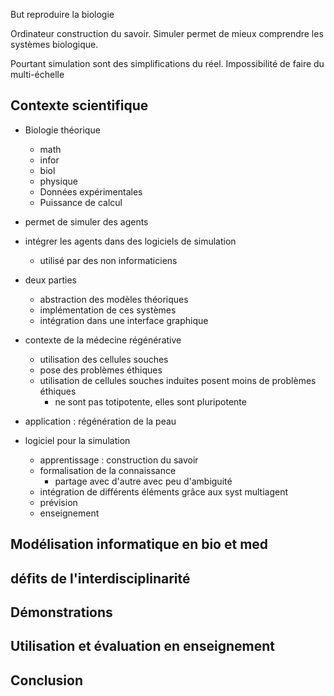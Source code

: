 
But reproduire la biologie

Ordinateur construction du savoir.
Simuler permet de mieux comprendre les systèmes biologique.

Pourtant simulation sont des simplifications du réel.
Impossibilité de faire du multi-échelle

## Contexte scientifique

* Biologie théorique
  * math
  * infor
  * biol
  * physique
  * Données expérimentales
  * Puissance de calcul
* permet de simuler des agents
* intégrer les agents dans des logiciels de simulation
  * utilisé par des non informaticiens

* deux parties
  * abstraction des modèles théoriques
  * implémentation de ces systèmes
  * intégration dans une interface graphique

* contexte de la médecine régénérative
  * utilisation des cellules souches
  * pose des problèmes éthiques
  * utilisation de cellules souches induites posent moins de problèmes éthiques
    * ne sont pas totipotente, elles sont pluripotente
* application : régénération de la peau

* logiciel pour la simulation
  * apprentissage : construction du savoir
  * formalisation de la connaissance
    * partage avec d'autre avec peu d'ambiguité
  * intégration de différents éléments grâce aux syst multiagent
  * prévision
  * enseignement



## Modélisation informatique en bio et med

## défits de l'interdisciplinarité

## Démonstrations

## Utilisation et évaluation en enseignement

## Conclusion
